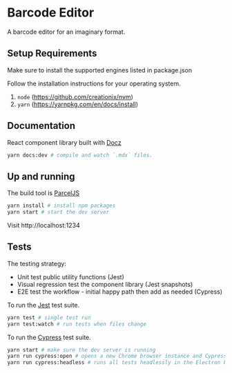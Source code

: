 # Barcode Editor

A barcode editor for an imaginary format.

## Setup Requirements

Make sure to install the supported engines listed in package.json

Follow the installation instructions for your operating system.

1. `node` (https://github.com/creationix/nvm)
2. `yarn` (https://yarnpkg.com/en/docs/install)

## Documentation

React component library built with [Docz](https://www.docz.site/)

```sh
yarn docs:dev # compile and watch `.mdx` files.
```

## Up and running

The build tool is [ParcelJS](https://parceljs.org/)

```sh
yarn install # install npm packages
yarn start # start the dev server
```

Visit http://localhost:1234

## Tests

The testing strategy:

- Unit test public utility functions (Jest)
- Visual regression test the component library (Jest snapshots)
- E2E test the workflow - initial happy path then add as needed (Cypress)

To run the [Jest](https://jestjs.io/) test suite.

```sh
yarn test # single test run
yarn test:watch # run tests when files change
```

To run the [Cypress](https://www.cypress.io/) test suite.

```sh
yarn start # make sure the dev server is running
yarn run cypress:open # opens a new Chrome browser instance and Cypress GUI test runner
yarn run cypress:headless # runs all tests headlessly in the Electron browser
```
